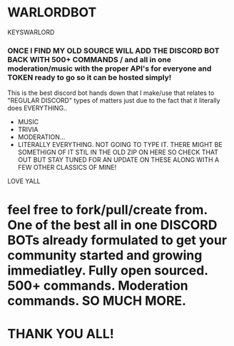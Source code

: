 # WARLORDBOT
KEYSWARLORD


### ONCE I FIND MY OLD SOURCE WILL ADD THE DISCORD BOT BACK WITH 500+ COMMANDS / and all in one moderation/music with the proper API's for everyone and TOKEN ready to go so it can be hosted simply!


This is the best discord bot hands down that I make/use that relates to "REGULAR DISCORD" types of matters just due to the fact that it literally does EVERYTHING..

- MUSIC
- TRIVIA
- MODERATION...
- LITERALLY EVERYTHING. NOT GOING TO TYPE IT. THERE MIGHT BE SOMETHIGN OF IT STIL IN THE OLD ZIP ON HERE SO CHECK THAT OUT BUT STAY TUNED FOR AN UPDATE ON THESE ALONG WITH A FEW OTHER CLASSICS OF MINE!

LOVE YALL


# feel free to fork/pull/create from. One of the best all in one DISCORD BOTs already formulated to get your community started and growing immediatley. Fully open sourced. 500+ commands. Moderation commands. SO MUCH MORE.

# THANK YOU ALL!

